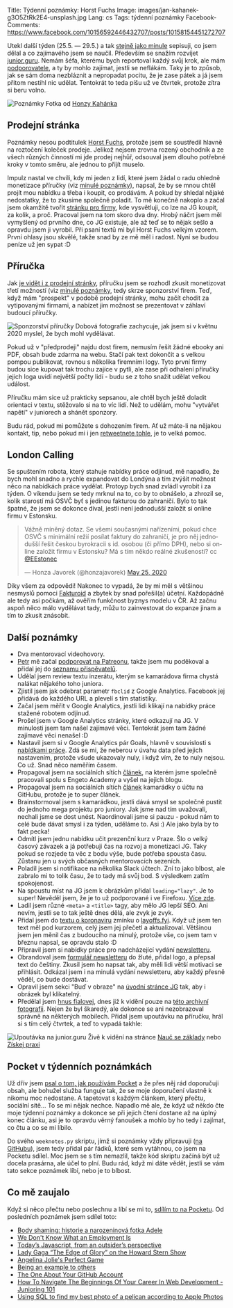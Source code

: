 Title: Týdenní poznámky: Horst Fuchs
Image: images/jan-kahanek-g3O5ZtRk2E4-unsplash.jpg
Lang: cs
Tags: týdenní poznámky
Facebook-Comments: https://www.facebook.com/10156592446432707/posts/10158154451272707


Utekl další týden (25.5. — 29.5.) a tak [stejně jako minule]({filename}2020-05-22_tydenni-poznamky-robot-v-testovacim-provozu-monetizace-prirucky.md) sepisuji, co jsem dělal a co zajímavého jsem se naučil. Především se snažím rozvíjet [junior.guru](https://junior.guru/). Nemám šéfa, kterému bych reportoval každý svůj krok, ale mám [podporovatele](https://junior.guru/donate/), a ty by mohlo zajímat, jestli se neflákám. Taky je to způsob, jak se sám doma nezbláznit a nepropadat pocitu, že je zase pátek a já jsem přitom nestihl nic udělat. Tentokrát to teda píšu už ve čtvrtek, protože zítra si beru volno.

![Poznámky]({static}/images/jan-kahanek-g3O5ZtRk2E4-unsplash.jpg)
Fotka od [Honzy Kahánka](https://unsplash.com/@honza_kahanek)


## Prodejní stránka

Poznámky nesou podtitulek [Horst Fuchs](https://cs.wikipedia.org/wiki/Horst_Fuchs), protože jsem se soustředil hlavně na roztočení koleček prodeje. Jelikož nejsem zrovna rozený obchodník a ze všech různých činností mi jde prodej nejhůř, odsouval jsem dlouho potřebné kroky v tomto směru, ale jednou to přijít muselo.

Impulz nastal ve chvíli, kdy mi jeden z lidí, které jsem žádal o radu ohledně monetizace příručky (viz [minulé poznámky]({filename}2020-05-22_tydenni-poznamky-robot-v-testovacim-provozu-monetizace-prirucky.md#prirucka-pro-juniory)), napsal, že by se mnou chtěl projít mou nabídku a třeba i koupit, co prodávám. A pokud by shledal nějaké nedostatky, že to zkusíme společně poladit. To mě konečně nakoplo a začal jsem okamžitě tvořit [stránku pro firmy](https://junior.guru/hire-juniors/), kde vysvětluji, co lze na JG koupit, za kolik, a proč. Pracoval jsem na tom skoro dva dny. Hrobý náčrt jsem měl vymyšlený od prvního dne, co JG existuje, ale až teď se to nějak sešlo a opravdu jsem ji vyrobil. Při psaní textů mi byl Horst Fuchs velkým vzorem. První ohlasy jsou skvělé, takže snad by ze mě měl i radost. Nyní se budou peníze už jen sypat :D


## Příručka

Jak [je vidět i z prodejní stránky](https://junior.guru/hire-juniors/#sponsor-handbook), příručku jsem se rozhodl zkusit monetizovat třetí možností (viz [minulé poznámky]({filename}2020-05-22_tydenni-poznamky-robot-v-testovacim-provozu-monetizace-prirucky.md), tedy skrze sponzorství firem. Teď, když mám "prospekt" v podobě prodejní stránky, mohu začít chodit za vytipovanými firmami, a nabízet jim možnost se prezentovat v záhlaví budoucí příručky.

![Sponzorství příručky]({static}/images/sponzorstvi-prirucky.png)
Dobová fotografie zachycuje, jak jsem si v květnu 2020 myslel, že bych mohl vydělávat.

Pokud už v "předprodeji" najdu dost firem, nemusím řešit žádné ebooky ani PDF, obsah bude zdarma na webu. Stačí pak text dokončit a s velkou pompou publikovat, rovnou s několika firemními logy. Tyto první firmy budou sice kupovat tak trochu zajíce v pytli, ale zase při odhalení příručky jejich loga uvidí největší počty lidí - budu se z toho snažit udělat velkou událost.

Příručku mám sice už prakticky sepsanou, ale chtěl bych ještě doladit orientaci v textu, stěžovalo si na to víc lidí. Než to udělám, mohu "vytvářet napětí" v juniorech a shánět sponzory.

Budu rád, pokud mi pomůžete s dohozením firem. Ať už máte-li na nějakou kontakt, tip, nebo pokud mi i jen [retweetnete tohle](https://twitter.com/honzajavorek/status/1266026163216007174), je to velká pomoc.


## London Calling

Se spuštením robota, který stahuje nabídky práce odjinud, mě napadlo, že bych mohl snadno a rychle expandovat do Londýna a tím zvýšit možnost něco na nabídkách práce vydělat. Protoyp bych snad zvládl vyrobit i za týden. O víkendu jsem se tedy mrknul na to, co by to obnášelo, a zhrozil se, kolik starostí má OSVČ byť s jedinou fakturou do zahraničí. Bylo to tak špatné, že jsem se dokonce díval, jestli není jednodušší založit si online firmu v Estonsku.

<blockquote class="twitter-tweet"><p lang="cs" dir="ltr">Vážně míněný dotaz. Se všemi současnými nařízeními, pokud chce OSVČ s minimální režií posílat faktury do zahraničí, je pro něj jednodušší řešit českou byrokracii s id. osobou (či přímo DPH), nebo si online založit firmu v Estonsku? Má s tím někdo reálné zkušenosti? cc <a href="https://twitter.com/EEstonec?ref_src=twsrc%5Etfw">@EEstonec</a></p>&mdash; Honza Javorek (@honzajavorek) <a href="https://twitter.com/honzajavorek/status/1264889199360118784?ref_src=twsrc%5Etfw">May 25, 2020</a></blockquote>

Díky všem za odpovědi! Nakonec to vypadá, že by mi měl s většinou nesmyslů pomoci [Fakturoid](https://www.fakturoid.cz/) a zbytek by snad pořešil(a) účetní. Každopádně ale tedy asi počkám, až ověřím funkčnost byznys modelu v ČR. Až začnu aspoň něco málo vydělávat tady, můžu to zainvestovat do expanze jinam a tím to zkusit znásobit.


## Další poznámky

- Dva mentorovací videohovory.
- [Petr](http://encukou.cz/) mě začal [podporovat na Patreonu](https://www.patreon.com/honzajavorek), takže jsem mu poděkoval a přidal jej do [seznamu přispěvatelů](https://junior.guru/donate/#sponsors).
- Udělal jsem review textu inzerátu, kterým se kamarádova firma chystá nalákat nějakého toho juniora.
- Zjistil jsem jak odebrat parametr `fbclid` z Google Analytics. Facebook jej přidává do každého URL a plevelí s tím statistiky.
- Začal jsem měřit v Google Analytics, jestli lidi klikají na nabídky práce stažené robotem odjinud.
- Prošel jsem v Google Analytics stránky, které odkazují na JG. V minulosti jsem tam našel zajímavé věci. Tentokrát jsem tam žádné zajímavé věci nenašel :D
- Nastavil jsem si v Google Analytics pár Goals, hlavně v souvislosti s [nabídkami práce](https://junior.guru/jobs/). Zdá se mi, že neberou v úvahu data před jejich nastavením, protože všude ukazovaly nuly, i když vím, že to nuly nejsou. Co už. Snad něco naměřím časem.
- Propagoval jsem na sociálních sítích [článek](https://engeto.cz/blog/novinky/dopady-pandemie-covid-19-s-honzou-javorkem/), na kterém jsme společně pracovali spolu s Engeto Academy a vyšel na jejich blogu.
- Propagoval jsem na sociálních sítích [článek](https://dariagrudzien.com/posts/the-one-about-your-github-account/) kamarádky o účtu na GitHubu, protože je to super článek.
- Brainstormoval jsem s kamarádkou, jestli dává smysl se společně pustit do jednoho  mega projektu pro juniory. Jak jsme nad tím uvažovali, nechali jsme se dost unést. Naordinovali jsme si pauzu - pokud nám to celé bude dávat smysl i za týden, uděláme to. Asi :) Ale jako byla by to fakt pecka!
- Odmítl jsem jednu nabídku učit prezenční kurz v Praze. Šlo o velký časový závazek a já potřebuji čas na rozvoj a monetizaci JG. Taky pokud se rozjede ta věc z bodu výše, bude potřeba spousta času. Zůstanu jen u svých občasných mentorovacích sezeních.
- Poladil jsem si notifikace na několika Slack účtech. Zní to jako blbost, ale zabralo mi to tolik času, že to tady má svůj bod. S výsledkem zatím spokojenost.
- Na spoustu míst na JG jsem k obrázkům přidal `loading="lazy"`. Je to super! Nevěděl jsem, že je to už podporované i ve Firefoxu. [Více zde](https://www.jakpsatweb.cz/clanky/lazy-loading.html).
- Ladil jsem různé `<meta>` a `<title>` tagy, aby mělo JG lepší SEO. Ani nevím, jestli se to tak ještě dnes dělá, ale zvyk je zvyk.
- Přidal jsem do [textu o koronaviru](https://junior.guru/learn/#covid19) zmínku o [layoffs.fyi](https://layoffs.fyi/tracker/). Když už jsem ten text měl pod kurzorem, celý jsem jej přečetl a aktualizoval. Většinou jsem jen měnil čas z budoucího na minulý, protože vše, co jsem tam v březnu napsal, se opravdu stalo :D
- Připravil jsem si nabídky práce pro nadcházející vydání [newsletteru](http://eepurl.com/gyG8Bb).
- Obrandoval jsem [formulář newsletteru](http://eepurl.com/gyG8Bb) do žluté, přidal logo, a přepsal text do češtiny. Zkusil jsem ho napsat tak, aby měli lidi větší motivaci se přihlásit. Odkázal jsem i na minulá vydání newsletteru, aby každý přesně věděl, co bude dostávat.
- Opravil jsem sekci "Buď v obraze" na [úvodní stránce JG](https://junior.guru/) tak, aby i obrázek byl klikatelný.
- Předělal jsem [hnus fialovej](https://twitter.com/jazykovedma/status/1263802122233163776), dnes již k vidění pouze na [této archivní fotografii](https://www.instagram.com/p/B-sZJkhB_q2/). Nejen že byl škaredý, ale dokonce se ani nezobrazoval správně na některých mobilech. Přidal jsem upoutávku na příručku, hrál si s tím celý čtvrtek, a teď to vypadá takhle:

![Upoutávka na junior.guru]({static}/images/upoutavka.png)
Živě k vidění na stránce [Nauč se základy](https://junior.guru/learn/) nebo [Získej praxi](https://junior.guru/practice/)


## Pocket v týdenních poznámkách

Už dřív jsem [psal o tom, jak používám Pocket]({filename}2020-02-04_how-i-consume-content.md) a že přes něj rád doporučuji obsah, ale bohužel služba funguje tak, že se moje doporučení vlastně k nikomu moc nedostane. A tapetovat s každým článkem, který přečtu, sociální sítě… To se mi nějak nechce. Napadlo mě ale, že když už někdo čte moje týdenní poznámky a dokonce se při jejich čtení dostane až na úplný konec článku, asi je to opravdu věrný fanoušek a mohlo by ho tedy i zajímat, co čtu a co se mi líbilo.

Do svého `weeknotes.py` skriptu, jímž si poznámky vždy připravuji ([na GitHubu](https://github.com/honzajavorek/honzajavorek.cz/blob/master/weeknotes.py)), jsem tedy přidal pár řádků, které sem vytáhnou, co jsem na Pocketu sdílel. Moc jsem se s tím nemazlil, takže kód skriptu začíná být už docela prasárna, ale účel to plní. Budu rád, když mi dáte vědět, jestli se vám tato sekce poznámek líbí, nebo je to blbost.


## Co mě zaujalo

Když si něco přečtu nebo poslechnu a líbí se mi to, [sdílím to na Pocketu](https://getpocket.com/@honzajavorek). Od posledních poznámek jsem sdílel toto:

- [Body shaming: historie a narozeninová fotka Adele](http://markething.cz/body-shaming)
- [We Don't Know What an Employment Is](https://almad.blog/essays/what-is-employment/)
- [Today’s Javascript, from an outsider’s perspective](http://lea.verou.me/2020/05/todays-javascript-from-an-outsiders-perspective/)
- [Lady Gaga “The Edge of Glory” on the Howard Stern Show](https://www.youtube.com/watch?v=r0X7PodqDSE&feature=share)
- [Angelina Jolie's Perfect Game](https://www.buzzfeed.com/annehelenpetersen/angelina-jolies-perfect-game)
- [Being an example to others](https://www.drmaciver.com/2019/09/being-an-example-to-others/)
- [The One About Your GitHub Account](https://dariagrudzien.com/posts/the-one-about-your-github-account/)
- [How To Navigate The Beginnings Of Your Career In Web Development - Junioring 101](https://www.codingbootcamp.cz/blog/alumni-stories/how-to-navigate-the-beginnings-of-your-career-in-web-development---junioring-101)
- [Using SQL to find my best photo of a pelican according to Apple Photos](https://simonwillison.net/2020/May/21/apple-photos-sqlite/)
